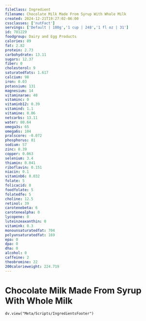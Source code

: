 ```yaml
---
fileClass: Ingredient
filename: Chocolate Milk Made From Syrup With Whole Milk
created: 2024-12-21T19:27:02-06:00
cssclasses: ['nutFact']
servings: ['Default | 100g','1 cup | 248','1 fl oz | 31']
id: 781229
foodgroup: Dairy and Egg Products 
calories: 89
fat: 2.82
protein: 2.73
carbohydrate: 13.11
sugars: 12.37
fiber: 0
cholesterol: 9
saturatedfats: 1.617
calcium: 98
iron: 0.03
potassium: 131
magnesium: 14
vitaminarae: 40
vitaminc: 0
vitaminb12: 0.39
vitamind: 1.1
vitamine: 0.06
netcarbs: 13.11
water: 80.64
omega3s: 65
omega6s: 104
pralscore: -0.072
phosphorus: 81
sodium: 57
zinc: 0.39
copper: 0.063
selenium: 3.4
thiamin: 0.041
riboflavin: 0.151
niacin: 0.1
vitaminb6: 0.032
folate: 5
folicacid: 0
foodfolate: 5
folatedfe: 5
choline: 12.5
retinol: 39
carotenebeta: 6
carotenealpha: 0
lycopene: 0
luteinzeaxanthin: 0
vitamink: 0.3
monounsaturatedfat: 704
polyunsaturatedfat: 169
epa: 0
dpa: 0
dha: 0
alcohol: 0
caffeine: 2
theobromine: 22
200calorieweight: 224.719
---
```


# Chocolate Milk Made From Syrup With Whole Milk

```dataviewjs
dv.view("Meta/Scripts/IngredientsFooter")
```